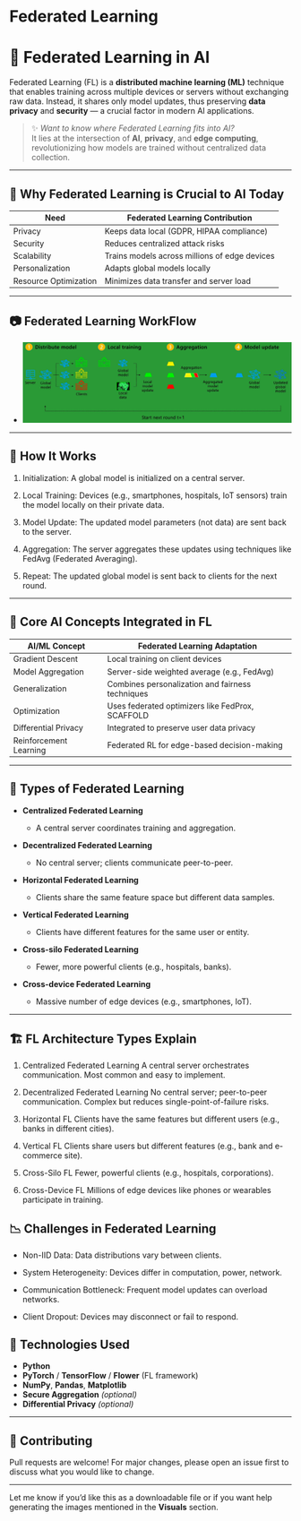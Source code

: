 # Federated Learning
# 🤖 Federated Learning in AI

Federated Learning (FL) is a **distributed machine learning (ML)** technique that enables training across multiple devices or servers without exchanging raw data. Instead, it shares only model updates, thus preserving **data privacy** and **security** — a crucial factor in modern AI applications.

> ✨ _Want to know where Federated Learning fits into AI?_  
> It lies at the intersection of **AI**, **privacy**, and **edge computing**, revolutionizing how models are trained without centralized data collection.

---

## 🔐 Why Federated Learning is Crucial to AI Today

| **Need**              | **Federated Learning Contribution**                          |
|-----------------------|--------------------------------------------------------------|
| Privacy               | Keeps data local (GDPR, HIPAA compliance)                    |
| Security              | Reduces centralized attack risks                             |
| Scalability           | Trains models across millions of edge devices                |
| Personalization       | Adapts global models locally                                 |
| Resource Optimization | Minimizes data transfer and server load                      |

---
## 📷 Federated Learning WorkFlow 

- ![Federated Learning WorkFlow](https://github.com/UR295/-Model-using-Federated-Learning-/blob/main/fl%20workflow.png)

---

## 🔄 How It Works

1. Initialization: A global model is initialized on a central server.

2. Local Training: Devices (e.g., smartphones, hospitals, IoT sensors) train the model locally on their private data.

3. Model Update: The updated model parameters (not data) are sent back to the server.

4. Aggregation: The server aggregates these updates using techniques like FedAvg (Federated Averaging).

5. Repeat: The updated global model is sent back to clients for the next round.

---

## 🔁 Core AI Concepts Integrated in FL

| **AI/ML Concept**         | **Federated Learning Adaptation**                                  |
|---------------------------|--------------------------------------------------------------------|
| Gradient Descent          | Local training on client devices                                   |
| Model Aggregation         | Server-side weighted average (e.g., FedAvg)                        |
| Generalization            | Combines personalization and fairness techniques                   |
| Optimization              | Uses federated optimizers like FedProx, SCAFFOLD                   |
| Differential Privacy      | Integrated to preserve user data privacy                           |
| Reinforcement Learning    | Federated RL for edge-based decision-making                        |

---

## 🧠 Types of Federated Learning

- **Centralized Federated Learning**  
  - A central server coordinates training and aggregation.
  
- **Decentralized Federated Learning**  
  - No central server; clients communicate peer-to-peer.

- **Horizontal Federated Learning**  
  - Clients share the same feature space but different data samples.

- **Vertical Federated Learning**  
  - Clients have different features for the same user or entity.

- **Cross-silo Federated Learning**  
  - Fewer, more powerful clients (e.g., hospitals, banks).

- **Cross-device Federated Learning**  
  - Massive number of edge devices (e.g., smartphones, IoT).

---

## 🏗️ FL Architecture Types Explain 
1. Centralized Federated Learning
A central server orchestrates communication.
Most common and easy to implement.

2. Decentralized Federated Learning
No central server; peer-to-peer communication.
Complex but reduces single-point-of-failure risks.

3. Horizontal FL
Clients have the same features but different users (e.g., banks in different cities).

4. Vertical FL
Clients share users but different features (e.g., bank and e-commerce site).

5. Cross-Silo FL
Fewer, powerful clients (e.g., hospitals, corporations).

6. Cross-Device FL
Millions of edge devices like phones or wearables participate in training.

## 📉 Challenges in Federated Learning

* Non-IID Data: Data distributions vary between clients.

* System Heterogeneity: Devices differ in computation, power, network.

* Communication Bottleneck: Frequent model updates can overload networks.

* Client Dropout: Devices may disconnect or fail to respond.

## 🔧 Technologies Used

- **Python**
- **PyTorch** / **TensorFlow** / **Flower** (FL framework)
- **NumPy**, **Pandas**, **Matplotlib**
- **Secure Aggregation** *(optional)*
- **Differential Privacy** *(optional)*

---

## 🙌 Contributing
Pull requests are welcome! For major changes, please open an issue first to discuss what you would like to change.

---

Let me know if you’d like this as a downloadable file or if you want help generating the images mentioned in the **Visuals** section.
